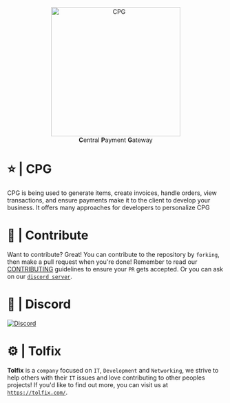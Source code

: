 <div class="margin: 0 auto;" align="center">
  <img width="300" src="https://cdn.tolfix.com/cpg/logo.png" alt="CPG" />
  <br/>
  <strong>C</strong>entral <strong>P</strong>ayment <strong>G</strong>ateway
</div>


# ⭐ | CPG
CPG is being used to generate items, create invoices, handle orders, view transactions, and ensure payments make it to the client to develop your business. It offers many approaches for developers to personalize CPG

# 📢 | Contribute
Want to contribute? Great!
You can contribute to the repository by `forking`, then make a pull request when you're done!
Remember to read our [CONTRIBUTING](https://github.com/Tolfix/cpg/blob/master/CONTRIBUTING.md) guidelines to ensure your `PR` gets accepted.
Or you can ask on our [`discord server`](https://discord.tolfix.com).

# 🔮 | Discord
[![Discord](https://discord.com/api/guilds/833438897484595230/widget.png?style=banner4)](https://discord.tolfix.com)

# ⚙ | Tolfix
**Tolfix** is a `company` focused on `IT`, `Development` and `Networking`,
we strive to help others with their `IT` issues and love contributing to other peoples projects!
If you'd like to find out more, you can visit us at [`https://tolfix.com/`](https://tolfix.com/).

